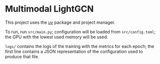 # Multimodal LightGCN
This project uses the [uv](https://docs.astral.sh/uv/) package and project manager.

To run, run ```src/main.py```; configuration will be loaded from ```src/config.toml```; the GPU with the lowest used memory will be used.

```logs/``` contains the logs of the training with the metrics for each epoch; the first line contains a JSON representation of the configuration used to produce that file.